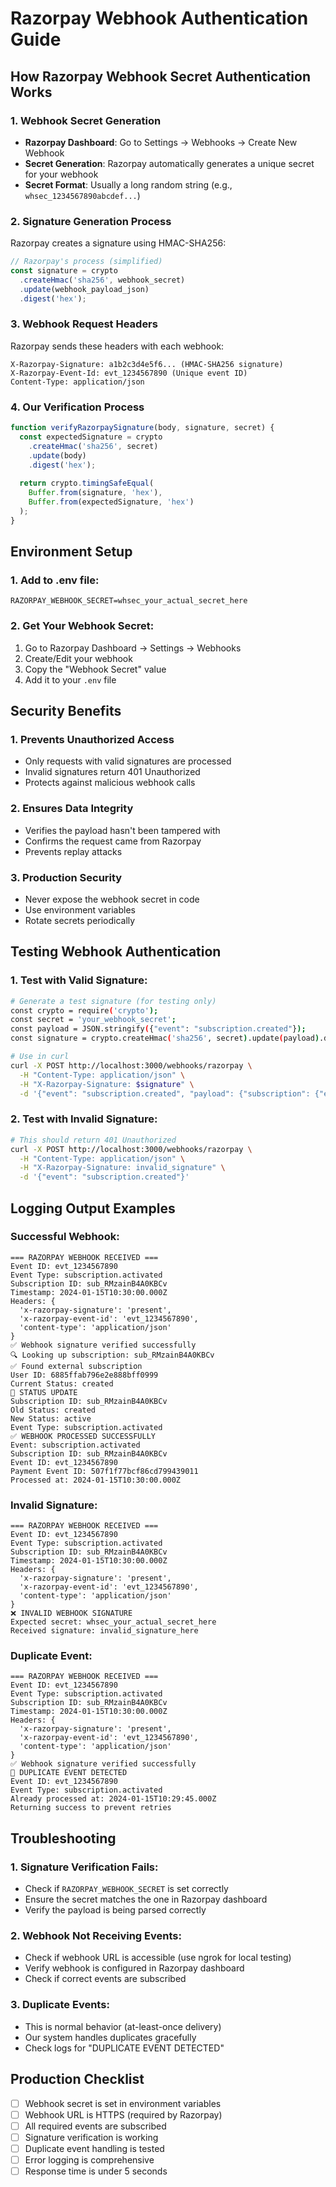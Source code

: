 # Razorpay Webhook Authentication Guide

## How Razorpay Webhook Secret Authentication Works

### **1. Webhook Secret Generation**
- **Razorpay Dashboard**: Go to Settings → Webhooks → Create New Webhook
- **Secret Generation**: Razorpay automatically generates a unique secret for your webhook
- **Secret Format**: Usually a long random string (e.g., `whsec_1234567890abcdef...`)

### **2. Signature Generation Process**
Razorpay creates a signature using HMAC-SHA256:

```javascript
// Razorpay's process (simplified)
const signature = crypto
  .createHmac('sha256', webhook_secret)
  .update(webhook_payload_json)
  .digest('hex');
```

### **3. Webhook Request Headers**
Razorpay sends these headers with each webhook:
```
X-Razorpay-Signature: a1b2c3d4e5f6... (HMAC-SHA256 signature)
X-Razorpay-Event-Id: evt_1234567890 (Unique event ID)
Content-Type: application/json
```

### **4. Our Verification Process**
```javascript
function verifyRazorpaySignature(body, signature, secret) {
  const expectedSignature = crypto
    .createHmac('sha256', secret)
    .update(body)
    .digest('hex');
  
  return crypto.timingSafeEqual(
    Buffer.from(signature, 'hex'),
    Buffer.from(expectedSignature, 'hex')
  );
}
```

## **Environment Setup**

### **1. Add to .env file:**
```env
RAZORPAY_WEBHOOK_SECRET=whsec_your_actual_secret_here
```

### **2. Get Your Webhook Secret:**
1. Go to Razorpay Dashboard → Settings → Webhooks
2. Create/Edit your webhook
3. Copy the "Webhook Secret" value
4. Add it to your `.env` file

## **Security Benefits**

### **1. Prevents Unauthorized Access**
- Only requests with valid signatures are processed
- Invalid signatures return 401 Unauthorized
- Protects against malicious webhook calls

### **2. Ensures Data Integrity**
- Verifies the payload hasn't been tampered with
- Confirms the request came from Razorpay
- Prevents replay attacks

### **3. Production Security**
- Never expose the webhook secret in code
- Use environment variables
- Rotate secrets periodically

## **Testing Webhook Authentication**

### **1. Test with Valid Signature:**
```bash
# Generate a test signature (for testing only)
const crypto = require('crypto');
const secret = 'your_webhook_secret';
const payload = JSON.stringify({"event": "subscription.created"});
const signature = crypto.createHmac('sha256', secret).update(payload).digest('hex');

# Use in curl
curl -X POST http://localhost:3000/webhooks/razorpay \
  -H "Content-Type: application/json" \
  -H "X-Razorpay-Signature: $signature" \
  -d '{"event": "subscription.created", "payload": {"subscription": {"entity": {"id": "sub_123"}}}}'
```

### **2. Test with Invalid Signature:**
```bash
# This should return 401 Unauthorized
curl -X POST http://localhost:3000/webhooks/razorpay \
  -H "Content-Type: application/json" \
  -H "X-Razorpay-Signature: invalid_signature" \
  -d '{"event": "subscription.created"}'
```

## **Logging Output Examples**

### **Successful Webhook:**
```
=== RAZORPAY WEBHOOK RECEIVED ===
Event ID: evt_1234567890
Event Type: subscription.activated
Subscription ID: sub_RMzainB4A0KBCv
Timestamp: 2024-01-15T10:30:00.000Z
Headers: {
  'x-razorpay-signature': 'present',
  'x-razorpay-event-id': 'evt_1234567890',
  'content-type': 'application/json'
}
✅ Webhook signature verified successfully
🔍 Looking up subscription: sub_RMzainB4A0KBCv
✅ Found external subscription
User ID: 6885ffab796e2e888bff0999
Current Status: created
🔄 STATUS UPDATE
Subscription ID: sub_RMzainB4A0KBCv
Old Status: created
New Status: active
Event Type: subscription.activated
✅ WEBHOOK PROCESSED SUCCESSFULLY
Event: subscription.activated
Subscription ID: sub_RMzainB4A0KBCv
Event ID: evt_1234567890
Payment Event ID: 507f1f77bcf86cd799439011
Processed at: 2024-01-15T10:30:00.000Z
```

### **Invalid Signature:**
```
=== RAZORPAY WEBHOOK RECEIVED ===
Event ID: evt_1234567890
Event Type: subscription.activated
Subscription ID: sub_RMzainB4A0KBCv
Timestamp: 2024-01-15T10:30:00.000Z
Headers: {
  'x-razorpay-signature': 'present',
  'x-razorpay-event-id': 'evt_1234567890',
  'content-type': 'application/json'
}
❌ INVALID WEBHOOK SIGNATURE
Expected secret: whsec_your_actual_secret_here
Received signature: invalid_signature_here
```

### **Duplicate Event:**
```
=== RAZORPAY WEBHOOK RECEIVED ===
Event ID: evt_1234567890
Event Type: subscription.activated
Subscription ID: sub_RMzainB4A0KBCv
Timestamp: 2024-01-15T10:30:00.000Z
Headers: {
  'x-razorpay-signature': 'present',
  'x-razorpay-event-id': 'evt_1234567890',
  'content-type': 'application/json'
}
✅ Webhook signature verified successfully
🔄 DUPLICATE EVENT DETECTED
Event ID: evt_1234567890
Event Type: subscription.activated
Already processed at: 2024-01-15T10:29:45.000Z
Returning success to prevent retries
```

## **Troubleshooting**

### **1. Signature Verification Fails:**
- Check if `RAZORPAY_WEBHOOK_SECRET` is set correctly
- Ensure the secret matches the one in Razorpay dashboard
- Verify the payload is being parsed correctly

### **2. Webhook Not Receiving Events:**
- Check if webhook URL is accessible (use ngrok for local testing)
- Verify webhook is configured in Razorpay dashboard
- Check if correct events are subscribed

### **3. Duplicate Events:**
- This is normal behavior (at-least-once delivery)
- Our system handles duplicates gracefully
- Check logs for "DUPLICATE EVENT DETECTED"

## **Production Checklist**

- [ ] Webhook secret is set in environment variables
- [ ] Webhook URL is HTTPS (required by Razorpay)
- [ ] All required events are subscribed
- [ ] Signature verification is working
- [ ] Duplicate event handling is tested
- [ ] Error logging is comprehensive
- [ ] Response time is under 5 seconds
